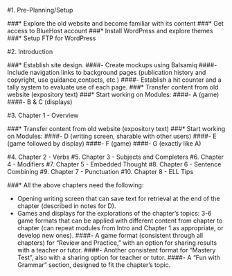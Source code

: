 #1. Pre-Planning/Setup

###* Explore the old website and become familiar with its content
###* Get access to BlueHost account
###* Install WordPress and explore themes
###* Setup FTP for WordPress

#2. Introduction

###* Establish site design.
####- Create mockups using Balsamiq
####- Include navigation links to background pages (publication history and copyright, use guidance,contacts, etc.) 
####- Establish a hit counter and a tally system to evaluate use of each page.
###* Transfer content from old website (expository text) 
###* Start working on Modules: 
####- A (game) 
####- B & C (displays)

#3. Chapter 1 - Overview

###* Transfer content from old website (expository text) 
###* Start working on Modules:
####- D (writing screen, sharable with other users)
####- E (game followed by display)
####- F (game)
####- G (exactly like A)

#4. Chapter 2 - Verbs
#5. Chapter 3 - Subjects and Completers
#6. Chapter 4 - Modifiers
#7. Chapter 5 - Embedded Thought
#8. Chapter 6 - Sentence Combining
#9. Chapter 7 - Punctuation
#10. Chapter 8 - ELL Tips

###* All the above chapters need the following:
* Opening writing screen that can save text for retrieval at the end of the chapter (described in notes for D).
* Games and displays for the explorations of the chapter’s topics: 3-6 game formats that can be applied with different content from chapter to chapter (can repeat modules from Intro and Chapter 1 as appropriate, or develop new ones).
####- A game format (consistent through all chapters) for “Review and Practice,” with an option for sharing results with a teacher or tutor.
####- Another consistent format for “Mastery Test”, also with a sharing option for teacher or tutor.
####- A “Fun with Grammar” section, designed to fit the chapter’s topic.


